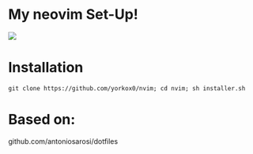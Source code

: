 # My neovim Set-Up!

<img src="https://i.ibb.co/wY5rgVz/2021-11-04-223312-1920x1080-scrot.png" />

# Installation

```
git clone https://github.com/yorkox0/nvim; cd nvim; sh installer.sh
```
# Based on:

github.com/antoniosarosi/dotfiles
